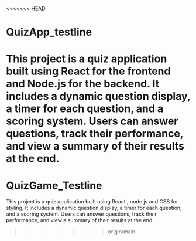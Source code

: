 <<<<<<< HEAD
# QuizApp_testline
This project is a quiz application built using React for the frontend and Node.js for the backend. It includes a dynamic question display, a timer for each question, and a scoring system. Users can answer questions, track their performance, and view a summary of their results at the end.
=======
# QuizGame_Testline
This project is a quiz application built using React , node.js and CSS for styling. It includes a dynamic question display, a timer for each question, and a scoring system. Users can answer questions, track their performance, and view a summary of their results at the end.
>>>>>>> origin/main
